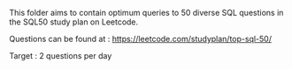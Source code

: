 This folder aims to contain optimum queries to 50 diverse SQL questions in the SQL50 study plan on Leetcode. 

Questions can be found at : https://leetcode.com/studyplan/top-sql-50/

Target : 2 questions per day